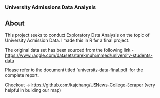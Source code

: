 ### University Admissions Data Analysis

## About

This project seeks to conduct Exploratory Data Analysis on the topic of University Admission Data. I made this in R for a final project.

The original data set has been sourced from the following link - <https://www.kaggle.com/datasets/tarekmuhammed/university-students-data>

Please refer to the document titled 'university-data-final.pdf' for the complete report.

Checkout -> <https://github.com/kajchang/USNews-College-Scraper> (very helpful in building our map)



